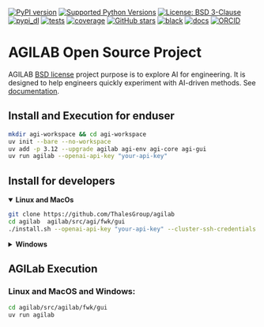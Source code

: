 [![PyPI version](https://img.shields.io/pypi/v/agilab.svg?color=informational)](https://pypi.org/project/agilab)
[![Supported Python Versions](https://img.shields.io/pypi/pyversions/agilab.svg)](https://pypi.org/project/agilab/)
[![License: BSD 3-Clause](https://img.shields.io/badge/License-BSD%203--Clause-blue.svg)](https://opensource.org/licenses/BSD-3-Clause)
[![pypi_dl](https://img.shields.io/pypi/dm/agilab)]()
[![tests](https://thalesgroup.github.io/agilab/tests.svg)](https://thalesgroup.github.io/agilab/tests.svg)
[![coverage](https://thalesgroup.github.io/agilab/coverage.svg)](https://thalesgroup.github.io/agilab/coverage.svg)
[![GitHub stars](https://img.shields.io/github/stars/ThalesGroup/agilab.svg)](https://github.com/ThalesGroup/agilab)
[![black](https://img.shields.io/badge/code%20style-black-000000.svg)]()
[![docs](https://img.shields.io/badge/docs-online-brightgreen.svg)](https://thalesgroup.github.io/agilab)
[![ORCID](https://img.shields.io/badge/ORCID-0009--0003--5375--368X-A6CE39?logo=orcid)](https://orcid.org/0009-0003-5375-368X)


# AGILAB Open Source Project

AGILAB [BSD license](https://github.com/ThalesGroup/agilab/blob/main/LICENSE) project purpose is to explore AI for engineering. It is designed to help engineers quickly experiment with AI-driven methods.
See [documentation](https://thalesgroup.github.io/agilab).

## Install and Execution for enduser

```bash
mkdir agi-workspace && cd agi-workspace
uv init --bare --no-workspace
uv add -p 3.12 --upgrade agilab agi-env agi-core agi-gui
uv run agilab --openai-api-key "your-api-key"
```

## Install for developers

<details open> 
<summary>
    <strong> Linux and MacOs </strong>
</summary>

```bash
git clone https://github.com/ThalesGroup/agilab
cd agilab  agilab/src/agi/fwk/gui
./install.sh --openai-api-key "your-api-key" --cluster-ssh-credentials "username:[password]"
```
</details>

<details> 
<summary>
    <strong>Windows</strong>
</summary>

```powershell
unzip agilab.zip
cd agilab/src/agilab/fwk/gui
powershell.exe -ExecutionPolicy Bypass -File .\install.ps1 --openai-api-key "your-api-key"
```
</details>

## AGILab Execution

### Linux and MacOS and Windows:

```bash
cd agilab/src/agilab/fwk/gui
uv run agilab
```